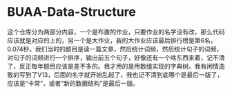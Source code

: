 # BUAA-Data-Structure

这个仓库分为两部分内容，一个是布置的作业，只要作业的名字没有改，那么代码应该就是对应的上的，另一个是大作业，我的大作业应该最后排行榜是第6名，0.074秒，我们当时的题目是读一篇文章，然后统计词频，然后统计句子的词频，对句子的词频进行一个排序，输出前五个句子，好像还有一个啥东西来着，记不清了，反正每年题目应该是差不多的。我才用的是用数组实现的字典树。我有闲情逸致的写到了V13，后面的名字就开始乱起了，我也记不清到底哪个是最后一版了，应该是“卡常”，或者“新的数据结构”是最后一版。